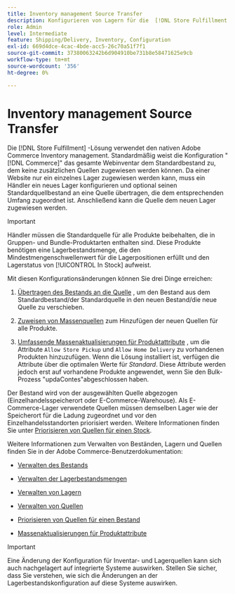 ```yaml
---
title: Inventory management Source Transfer
description: Konfigurieren von Lagern für die  [!DNL Store Fulfillment solution]  mit Adobe Commerce Inventory management. Richten Sie ein neues Lager ein und übertragen Sie das Inventar aus dem Standardbestand, damit Sie es Quellen zuweisen können, die so konfiguriert sind, dass die für die Store Fulfillment-Lösung erforderlichen Speicherabnahmefunktionen aktiviert werden.
role: Admin
level: Intermediate
feature: Shipping/Delivery, Inventory, Configuration
exl-id: 669d4dce-4cac-4bde-acc5-26c70a51f7f1
source-git-commit: 37380063242b6d904910be731b8e58471625e9cb
workflow-type: tm+mt
source-wordcount: '356'
ht-degree: 0%

---
```



# Inventory management Source Transfer

Die [!DNL Store Fulfillment] -Lösung verwendet den nativen Adobe Commerce Inventory management. Standardmäßig weist die Konfiguration &quot;[!DNL Commerce]&quot; das gesamte Webinventar dem Standardbestand zu, dem keine zusätzlichen Quellen zugewiesen werden können. Da einer Website nur ein einzelnes Lager zugewiesen werden kann, muss ein Händler ein neues Lager konfigurieren und optional seinen Standardquellbestand an eine Quelle übertragen, die dem entsprechenden Umfang zugeordnet ist. Anschließend kann die Quelle dem neuen Lager zugewiesen werden.

>[!IMPORTANT]
>
>Händler müssen die Standardquelle für alle Produkte beibehalten, die in Gruppen- und Bundle-Produktarten enthalten sind. Diese Produkte benötigen eine Lagerbestandsmenge, die den Mindestmengenschwellenwert für die Lagerpositionen erfüllt und den Lagerstatus von [!UICONTROL In Stock] aufweist.

Mit diesen Konfigurationsänderungen können Sie drei Dinge erreichen:

1. [Übertragen des Bestands an die Quelle](https://experienceleague.adobe.com/en/docs/commerce-admin/inventory/quantities/inventory-transfer) , um den Bestand aus dem Standardbestand/der Standardquelle in den neuen Bestand/die neue Quelle zu verschieben.

1. [Zuweisen von Massenquellen](https://experienceleague.adobe.com/en/docs/commerce-admin/inventory/quantities/bulk-assignment) zum Hinzufügen der neuen Quellen für alle Produkte.

1. [Umfassende Massenaktualisierungen für Produktattribute](https://experienceleague.adobe.com/en/docs/commerce-admin/catalog/product-attributes/create/bulk-product-attribute-update) , um die Attribute `Allow Store Pickup` und `Allow Home Delivery` zu vorhandenen Produkten hinzuzufügen. Wenn die Lösung installiert ist, verfügen die Attribute über die optimalen Werte für *Standard*. Diese Attribute werden jedoch erst auf vorhandene Produkte angewendet, wenn Sie den Bulk-Prozess &quot;updaContes&quot;abgeschlossen haben.

Der Bestand wird von der ausgewählten Quelle abgezogen (Einzelhandelsspeicherort oder E-Commerce-Warehouse). Als E-Commerce-Lager verwendete Quellen müssen demselben Lager wie der Speicherort für die Ladung zugeordnet und vor den Einzelhandelsstandorten priorisiert werden. Weitere Informationen finden Sie unter [Priorisieren von Quellen für einen Stock](https://experienceleague.adobe.com/en/docs/commerce-admin/inventory/stocks/stocks-prioritize-sources).

Weitere Informationen zum Verwalten von Beständen, Lagern und Quellen finden Sie in der Adobe Commerce-Benutzerdokumentation:

- [Verwalten des Bestands](https://experienceleague.adobe.com/en/docs/commerce-admin/inventory/introduction)

- [Verwalten der Lagerbestandsmengen](https://experienceleague.adobe.com/en/docs/commerce-admin/inventory/quantities/quantities-manage)

- [Verwalten von Lagern](https://experienceleague.adobe.com/en/docs/commerce-admin/inventory/stocks/stocks-manage)

- [Verwalten von Quellen](https://experienceleague.adobe.com/en/docs/commerce-admin/inventory/sources/sources-manage)

- [Priorisieren von Quellen für einen Bestand](https://experienceleague.adobe.com/en/docs/commerce-admin/inventory/stocks/stocks-prioritize-sources)

- [Massenaktualisierungen für Produktattribute](https://experienceleague.adobe.com/en/docs/commerce-admin/catalog/product-attributes/create/bulk-product-attribute-update)


>[!IMPORTANT]
>
>Eine Änderung der Konfiguration für Inventar- und Lagerquellen kann sich auch nachgelagert auf integrierte Systeme auswirken. Stellen Sie sicher, dass Sie verstehen, wie sich die Änderungen an der Lagerbestandskonfiguration auf diese Systeme auswirken.
